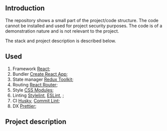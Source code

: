 ## Introduction

The repository shows a small part of the project/code structure.  The code cannot be installed and used for project security purposes.
The code is of a demonstration nature and is not relevant to the project. 

The stack and project description is described below.


## Used

1. Framework [React](https://reactjs.org);
2. Bundler [Create React App](https://create-react-app.dev);
3. State manager [Redux Toolkit](https://redux-toolkit.js.org);
4. Routing [React Router](https://reactrouter.com);
5. Style [CSS Modules](https://create-react-app.dev/docs/adding-a-css-modules-stylesheet);
6. Linting [Stylelint](https://stylelint.io), [ESLint](https://eslint.org), ;
7. CI [Husky](https://typicode.github.io/husky/#), [Commit Lint](https://commitlint.js.org/#);
8. DX [Prettier](https://prettier.io);


## Project description
